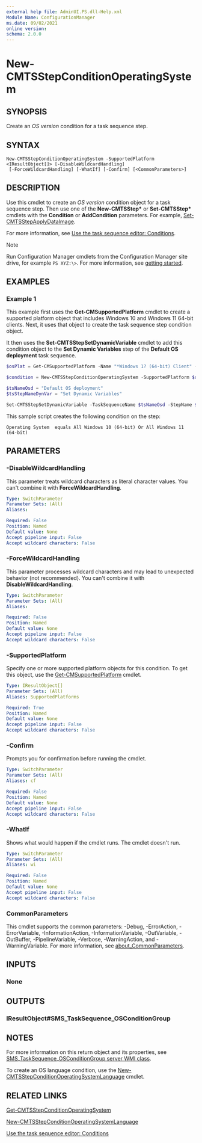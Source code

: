 ```yaml
---
external help file: AdminUI.PS.dll-Help.xml
Module Name: ConfigurationManager
ms.date: 09/02/2021
online version:
schema: 2.0.0
---
```


# New-CMTSStepConditionOperatingSystem

## SYNOPSIS

Create an _OS version_ condition for a task sequence step.

## SYNTAX

```
New-CMTSStepConditionOperatingSystem -SupportedPlatform <IResultObject[]> [-DisableWildcardHandling]
 [-ForceWildcardHandling] [-WhatIf] [-Confirm] [<CommonParameters>]
```

## DESCRIPTION

Use this cmdlet to create an _OS version_ condition object for a task sequence step. Then use one of the **New-CMTSStep\*** or **Set-CMTSStep\*** cmdlets with the **Condition** or **AddCondition** parameters. For example, [Set-CMTSStepApplyDataImage](Set-CMTSStepApplyDataImage.md).

For more information, see [Use the task sequence editor: Conditions](/mem/configmgr/osd/understand/task-sequence-editor#bkmk_conditions).

> [!NOTE]
> Run Configuration Manager cmdlets from the Configuration Manager site drive, for example `PS XYZ:\>`. For more information, see [getting started](/powershell/sccm/overview).

## EXAMPLES

### Example 1

This example first uses the **Get-CMSupportedPlatform** cmdlet to create a supported platform object that includes Windows 10 and Windows 11 64-bit clients. Next, it uses that object to create the task sequence step condition object.

It then uses the **Set-CMTSStepSetDynamicVariable** cmdlet to add this condition object to the **Set Dynamic Variables** step of the **Default OS deployment** task sequence.

```powershell
$osPlat = Get-CMSupportedPlatform -Name "*Windows 1? (64-bit) Client" -Fast

$condition = New-CMTSStepConditionOperatingSystem -SupportedPlatform $osPlat

$tsNameOsd = "Default OS deployment"
$tsStepNameDynVar = "Set Dynamic Variables"

Set-CMTSStepSetDynamicVariable -TaskSequenceName $tsNameOsd -StepName $tsStepNameDynVar -AddCondition $condition
```

This sample script creates the following condition on the step:

`Operating System  equals All Windows 10 (64-bit) Or All Windows 11 (64-bit)`

## PARAMETERS

### -DisableWildcardHandling

This parameter treats wildcard characters as literal character values. You can't combine it with **ForceWildcardHandling**.

```yaml
Type: SwitchParameter
Parameter Sets: (All)
Aliases:

Required: False
Position: Named
Default value: None
Accept pipeline input: False
Accept wildcard characters: False
```

### -ForceWildcardHandling

This parameter processes wildcard characters and may lead to unexpected behavior (not recommended). You can't combine it with **DisableWildcardHandling**.

```yaml
Type: SwitchParameter
Parameter Sets: (All)
Aliases:

Required: False
Position: Named
Default value: None
Accept pipeline input: False
Accept wildcard characters: False
```

### -SupportedPlatform

Specify one or more supported platform objects for this condition. To get this object, use the [Get-CMSupportedPlatform](Get-CMSupportedPlatform.md) cmdlet.

```yaml
Type: IResultObject[]
Parameter Sets: (All)
Aliases: SupportedPlatforms

Required: True
Position: Named
Default value: None
Accept pipeline input: False
Accept wildcard characters: False
```

### -Confirm

Prompts you for confirmation before running the cmdlet.

```yaml
Type: SwitchParameter
Parameter Sets: (All)
Aliases: cf

Required: False
Position: Named
Default value: None
Accept pipeline input: False
Accept wildcard characters: False
```

### -WhatIf

Shows what would happen if the cmdlet runs. The cmdlet doesn't run.

```yaml
Type: SwitchParameter
Parameter Sets: (All)
Aliases: wi

Required: False
Position: Named
Default value: None
Accept pipeline input: False
Accept wildcard characters: False
```

### CommonParameters
This cmdlet supports the common parameters: -Debug, -ErrorAction, -ErrorVariable, -InformationAction, -InformationVariable, -OutVariable, -OutBuffer, -PipelineVariable, -Verbose, -WarningAction, and -WarningVariable. For more information, see [about_CommonParameters](http://go.microsoft.com/fwlink/?LinkID=113216).

## INPUTS

### None

## OUTPUTS

### IResultObject#SMS_TaskSequence_OSConditionGroup

## NOTES

For more information on this return object and its properties, see [SMS_TaskSequence_OSConditionGroup server WMI class](/mem/configmgr/develop/reference/osd/sms_tasksequence_osconditiongroup-server-wmi-class).

To create an OS language condition, use the [New-CMTSStepConditionOperatingSystemLanguage](New-CMTSStepConditionOperatingSystemLanguage.md) cmdlet.

## RELATED LINKS

[Get-CMTSStepConditionOperatingSystem](Get-CMTSStepConditionOperatingSystem.md)

[New-CMTSStepConditionOperatingSystemLanguage](New-CMTSStepConditionOperatingSystemLanguage.md)

[Use the task sequence editor: Conditions](/mem/configmgr/osd/understand/task-sequence-editor#bkmk_conditions)
